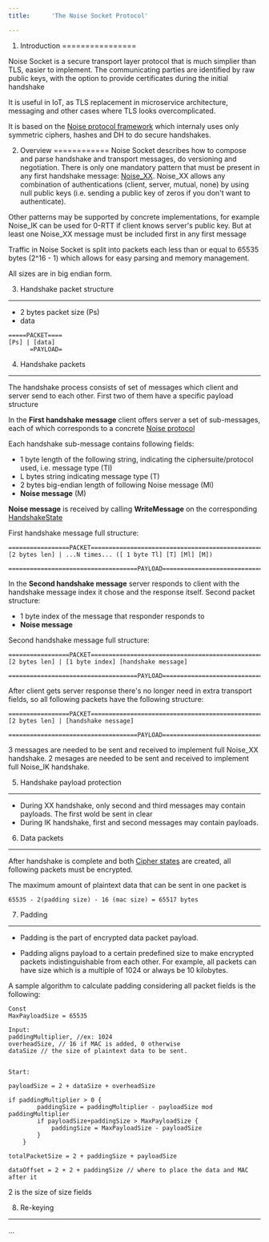 ```yaml
---
title:      'The Noise Socket Protocol'

---
```



1. Introduction
================

Noise Socket is a secure transport layer protocol that is much simplier than TLS,
easier to implement.
The communicating parties are identified by raw public keys, with the option to provide certificates during the
initial handshake


It is useful in IoT, as TLS replacement in microservice architecture, messaging
and other cases where TLS looks overcomplicated.


It is based on the [Noise protocol framework](http://noiseprotocol.org) which
internaly uses only symmetric ciphers, hashes and DH to do secure handshakes.

2. Overview 
============ 
Noise Socket describes how to compose and parse handshake and transport messages, do versioning and negotiation.
There is only one mandatory pattern that must be present in any first handshake message: [Noise_XX](http://noiseprotocol.org/noise.html#interactive-patterns).
Noise_XX allows any combination of authentications (client, server, mutual, none) by using null
public keys (i.e. sending a public key of zeros if you don't want to authenticate).

Other patterns may be supported by concrete implementations, for example Noise_IK can be used for 0-RTT if client knows server's public key. But at least one Noise_XX message must be included first in any first message

Traffic in Noise Socket is split into packets each less than or equal to 65535 bytes (2^16 - 1) which allows for easy parsing and memory management.

All sizes are in big endian form.

3. Handshake packet structure
---------------------------

- 2 bytes packet size (Ps)
- data

```
=====PACKET====
[Ps] | [data] 
      =PAYLOAD=
```

4. Handshake packets
---------------------------

The handshake process consists of set of messages which client and server send to each other. First two of them have a specific payload structure

In the **First handshake message** client offers server a set of sub-messages, each of which corresponds to a concrete [Noise protocol](http://noiseprotocol.org/noise.html#protocol-names)

Each handshake sub-message contains following fields:
   - 1 byte length of the following string, indicating the ciphersuite/protocol used, i.e. message type (Tl)
   - L bytes string indicating message type (T)
   - 2 bytes big-endian length of following Noise message (Ml)
   - **Noise message** (M)

**Noise message** is received by calling **WriteMessage** on the corresponding [HandshakeState](http://noiseprotocol.org/noise.html#the-handshakestate-object)

First handshake message full structure:
```
=================PACKET=============================================================================
[2 bytes len] | ...N times... ([ 1 byte Tl] [T] [Ml] [M])
                ====================================PAYLOAD=========================================
```

 
In the **Second handshake message** server responds to client with the handshake message index it chose and the response itself.
Second packet structure:
 - 1 byte index of the message that responder responds to
 - **Noise message**
 
 
Second handshake message full structure:
 ```
=================PACKET=============================================================================
[2 bytes len] | [1 byte index] [handshake message]
                ====================================PAYLOAD=========================================
```

After client gets server response there's no longer need in extra transport fields, so all following packets have the following structure:

 ```
=================PACKET=============================================================================
[2 bytes len] | [handshake nessage]
                ====================================PAYLOAD=========================================
```
 
 
3 messages are needed to be sent and received to implement full Noise_XX handshake.
2 mesages  are needed to be sent and received to implement full Noise_IK handshake.

5. Handshake payload protection
---------------------
 - During XX handshake, only second and third messages may contain payloads. The first wold be sent in clear
 - During IK handshake, first and second messages may contain payloads.
 
6. Data packets
---------------------

After handshake is complete and both [Cipher states](http://noiseprotocol.org/noise.html#the-cipherstate-object) are created, all following packets must be encrypted.

The maximum amount of plaintext data that can be sent in one packet is

```
65535 - 2(padding size) - 16 (mac size) = 65517 bytes
```

7. Padding
---------------------------

- Padding is the part of encrypted  data packet payload.

 - Padding aligns payload to a certain predefined size to make encrypted packets indistinguishable from each other. For example, all packets can have size which is a multiple of 1024 or always be 10 kilobytes.

A sample algorithm to calculate padding considering all packet fields is the following:
```
Const
MaxPayloadSize = 65535

Input: 
paddingMultiplier, //ex: 1024
overheadSize, // 16 if MAC is added, 0 otherwise
dataSize // the size of plaintext data to be sent.


Start:

payloadSize = 2 + dataSize + overheadSize 

if paddingMultiplier > 0 {
		paddingSize = paddingMultiplier - payloadSize mod paddingMultiplier
		if payloadSize+paddingSize > MaxPayloadSize {
			paddingSize = MaxPayloadSize - payloadSize
		}
	}

totalPacketSize = 2 + paddingSize + payloadSize

dataOffset = 2 + 2 + paddingSize // where to place the data and MAC after it

```

2 is the size of size fields

8. Re-keying
-------------------

...
